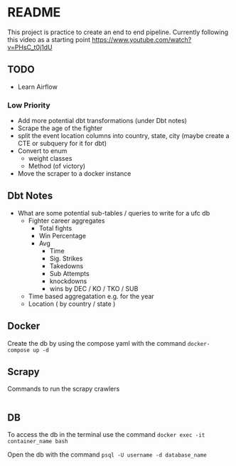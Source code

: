 # README 

This project is practice to create an end to end pipeline.
Currently following this video as a starting point https://www.youtube.com/watch?v=PHsC_t0j1dU

## TODO
- Learn Airflow

### Low Priority
- Add more potential dbt transformations (under Dbt notes)
- Scrape the age of the fighter
- split the event location columns into country, state, city (maybe create a CTE or subquery for it for dbt)
- Convert to enum
    - weight classes
    - Method (of victory)
- Move the scraper to a docker instance 

## Dbt Notes
- What are some potential sub-tables / queries to write for a ufc db
    - Fighter career aggregates
        - Total fights
        - Win Percentage
        - Avg
            - Time
            - Sig. Strikes
            - Takedowns
            - Sub Attempts
            - knockdowns
            - wins by DEC / KO / TKO / SUB
    - Time based aggregatation e.g. for the year 
    - Location ( by country / state )

## Docker

Create the db by using the compose yaml with the command `docker-compose up -d`

## Scrapy

Commands to run the scrapy crawlers
```

```

## DB

To access the db in the terminal use the command `docker exec -it container_name bash`

Open the db with the command `psql -U username -d database_name`